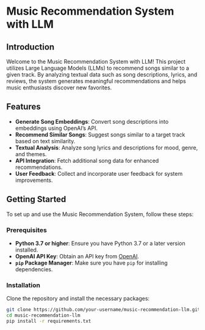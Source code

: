 # Music Recommendation System with LLM

## Introduction

Welcome to the Music Recommendation System with LLM! This project utilizes Large Language Models (LLMs) to recommend songs similar to a given track. By analyzing textual data such as song descriptions, lyrics, and reviews, the system generates meaningful recommendations and helps music enthusiasts discover new favorites.

## Features

- **Generate Song Embeddings**: Convert song descriptions into embeddings using OpenAI’s API.
- **Recommend Similar Songs**: Suggest songs similar to a target track based on text similarity.
- **Textual Analysis**: Analyze song lyrics and descriptions for mood, genre, and themes.
- **API Integration**: Fetch additional song data for enhanced recommendations.
- **User Feedback**: Collect and incorporate user feedback for system improvements.

## Getting Started

To set up and use the Music Recommendation System, follow these steps:

### Prerequisites

- **Python 3.7 or higher**: Ensure you have Python 3.7 or a later version installed.
- **OpenAI API Key**: Obtain an API key from [OpenAI](https://beta.openai.com/signup/).
- **`pip` Package Manager**: Make sure you have `pip` for installing dependencies.

### Installation

Clone the repository and install the necessary packages:

```bash
git clone https://github.com/your-username/music-recommendation-llm.git
cd music-recommendation-llm
pip install -r requirements.txt
